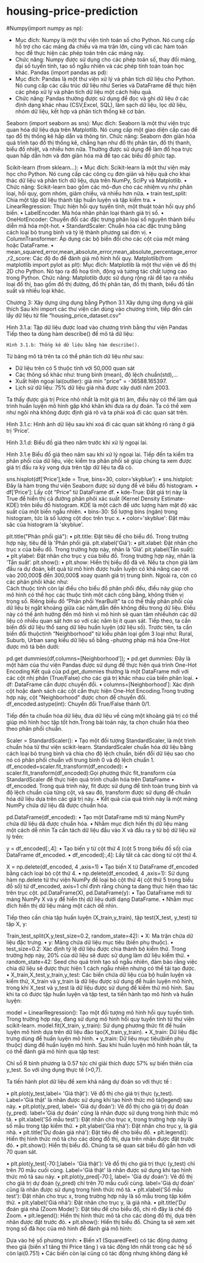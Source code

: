 # housing-price-prediction

#Numpy(import numpy as np):
-	Mục đích: Numpy là một thư viện tính toán số cho Python. Nó cung cấp hỗ trợ cho các mảng đa chiều và ma trận lớn, cùng với các hàm toán học để thực hiện các phép toán trên các mảng này.
-	Chức năng: Numpy được sử dụng cho các phép toán số, thay đối mảng, đại số tuyến tính, tạo số ngẫu nhiên và các phép tính toán toán học khác.
Pandas (import pandas as pd):
-	Mục đích: Pandas là một thư viện xử lý và phân tích dữ liệu cho Python. Nó cung cấp các cấu trúc dữ liệu như Series và DataFrame để thực hiện các phép xử lý và phân tích dữ liệu một cách hiệu quả.
-	Chức năng: Pandas thường được sử dụng để đọc và ghi dữ liệu ở các định dạng khác nhau (CSV,Excel, SQL), làm sạch dữ liệu, lọc dữ liệu, nhóm dữ liệu, kết hợp và phân tích thống kê cơ bản.

Seaborn (import seaborn as sns):
Mục đích: Seaborn là một thư viện trực quan hóa dữ liệu dựa trên Matplotlib. Nó cung cấp một giao diện cấp cao để tạo đổ thị thống kê hấp dẫn và thông tin.
Chức năng: Seaborn đơn giản hóa quá trình tạo đồ thị thống kê, chẳng hạn như đồ thị phân tán, đồ thị thanh, biểu đồ nhiệt, và nhiều hơn nữa. Thường được sử dụng để làm đồ họa trực quan hấp dẫn hơn và đơn giản hóa mà để tạo các biểu đồ phức tạp.

Scikit-learn (from sklearn...):
•	Mục đích: Scikit-learn là một thư viện máy học cho Python. Nó cung cấp các công cụ đơn giản và hiệu quả cho khai thác dữ liệu và phân tích dữ liệu, dựa trên NumPy, SciPy và Matplotlib.
•	Chức năng: Scikit-learn bao gồm các mô-đun cho các nhiệm vụ như phân loại, hồi quy, gom nhóm, giảm chiều, và nhiều hơn nữa. 
•	train test_split: Chia một tập dữ liệu thành tập huấn luyện và tập kiểm tra.
•	LinearRegression: Thực hiện hồi quy tuyến tính, một thuật toán hồi quy phổ biến.
•	LabelEncoder. Mà hóa nhân phân loại thành giá trị số.
•	OneHotEncoder: Chuyển đổi các đặc trưng phân loại số nguyên thành biểu diễn mã hóa một-hot.
•	StandardScaler: Chuẩn hóa các đặc trưng bằng cách loại bỏ trung bình và tỷ lệ thành phương sai đơn vị.
•	ColumnTransformer: Áp dụng các bộ biến đổi cho các cột của một mảng hoặc DataFrame.
•	mean_squared_error,mean_absolute_error,mean_absolute_percentage_error,r2_score: Các độ đo để đánh giá mô hình hồi quy. 
Matplotlib(from matplotlib import pylot as plt):
Mục đích: Matplotlib là một thư viện vẽ đồ thị 2D cho Python. Nó tạo ra đồ hoạ tĩnh, động và tương tác chất lượng cao trong Python.
Chức năng: Matplotlib được sử dụng rộng rãi để tạo ra nhiều loại đồ thị, bao gồm đồ thị đường, đồ thị phân tán, đồ thị thanh, biểu đồ tần suất và nhiều loại khác.

Chương 3: Xây dựng ứng dụng bằng Python
3.1 Xây dựng ứng dụng và giải thích
Sau khi import các thư viện cần dùng vào chương trình, tiếp đến cần lấy dữ liệu từ file “housing_price_dataset.csv”
		 
Hình 3.1.a: Tập dữ liệu được load vào chương trình bằng thư viện Pandas
Tiếp theo ta dùng hàm describe() để mô tả dữ liệu:
 
	Hình 3.1.b: Thống kê dữ liệu bằng hàm describe().

Từ bảng mô tả trên ta có thể phân tích dữ liệu như sau: 
- Dữ liệu trên có 5 thuộc tính với 50,000 quan sát
- Các thông số khác như: trung bình (mean), độ lệch chuẩn(std),...
- Xuất hiện ngoại lai(outlier): giá min "price" = -36588.165397.
- Lịch sử dữ liệu: 75% dữ liệu giá nhà được xây dưới năm 2003.

Ta thấy được giá trị Price nhỏ nhất là một giá trị âm, điều này có thể làm quá trình huấn luyện mô hình gặp khó khăn khi đưa ra dự đoán. Ta có thể xem như ngôi nhà không được định giá rõ và ta phải xoá đi các quan sát trên.
 
Hình 3.1.c: Hình ảnh dữ liệu sau khi xoá đi các quan sát không rõ ràng ở giá trị ‘Price’.
 
Hình 3.1.d: Biểu đồ giá theo năm trước khi xử lý ngoại lai.
 
Hình 3.1.e Biểu đồ giá theo năm sau khi xử lý ngoại lai.
Tiếp đến ta kiểm tra phân phối của dữ liệu, việc kiểm tra phân phối sẽ giúp chúng ta xem được giá trị đầu ra kỳ vọng dựa trên tập dữ liệu ta đã có.
 
sns.hisplot(df[‘Price’],kde = True, bins=30, color=’skyblue’):
•	sns.histplot: Đây là hàm trong thư viện Seaborn được sử dụng để vẽ biểu đồ histogram.
•	df[‘Price’]: Lấy cột “Price” từ DataFrame df.
•	kde-True: Đặt giá trị này là True để hiển thị cả đường phân phôi xác suất (Kernel Density Estimate- KDE) trên biểu đồ histogram. KDE là một cách để ước lượng hàm mật độ xác suất của một biến ngẫu nhiên.
•	bins-30: Số lượng bins (ngăn) trong histogram, tức là số lượng cột dọc trên trục x.
•	color='skyblue': Đặt màu săc của histogram là 'skyblue'.


plt.title("Phân phối giá"):
•	plt.title: Đặt tiêu đề cho biểu đồ. Trong trường hợp này, tiêu đề là 'Phân phối giá.
plt.xlabel('Giá'):
•	plt.xlabel: Đặt nhãn cho trục x của biểu đồ. Trong trường hợp này, nhãn là ‘Giá’.
pit.ylabel(Tần suất):
•	plt.ylabel: Đặt nhãn cho trục y của biểu đồ. Trong trường hợp này, nhãn là ‘Tần suất’.
plt.show():
•	plt.show: Hiển thị biểu đồ đã vẽ.
Nếu ta chọn giá làm đầu ra dự đoán, kết quả từ mô hình được huấn luyện có khả năng cao rơi vào 200,000$ đến 300,000$ xoay quanh giá trị trung bình.
Ngoài ra, còn có các phân phối khác như:      
Cách thuộc tính còn lại điều cho biểu đồ phân phối đều, điều này giúp cho mô hình có thể học các thuộc tính một cách công bằng, không thiên vị trọng số.
Riêng biểu đồ “Phân phối YearBuilt” ta có thể thấy phân phối của dữ liệu bị ngắt khoảng giữa các năm,dẫn đến không đều trong dữ liệu. Điều này có thế ảnh hưởng đến mô hình vì mô hình sẽ quan tâm nhiềuhơn các dữ liệu có nhiều quan sát hơn so với các năm bị ít quan sát.
Tiếp theo, ta cần biến đổi dữ liệu thổ sang dữ liệu huấn luyện (dữ liệu số). Trước tiên, ta cần biến đổi thuộctính “Neighborhood" từ kiểu phân loại gồm 3 loại như: Rural, Suburb, Urban sang kiểu dữ liệu số bằng -phương pháp mã hóa One-Hot được mô tả bên dưới:
 
pd.get dummies(df,columns=[Neighborhood’]);
•	pd.get dummies: Đây là một hàm của thư viện Pandas được sử dụng để thực hiện quá trình One-Hot Encoding Kết quả của pd.get_dummies thường là một DataFrame mới với các cột nhị phân (True/False) cho các giá trị khác nhau của biến phân loại.
•	df: DataFrame cần được chuyển đổi.
•	columns=[Neighborhooď]: Xác định cột hoặc danh sách các cột cần thực hiện One-Hot Encoding.Trong trường hợp này, cột "Neighborhood" được chon để chuyển đổi.
df_encoded.astype(int): Chuyển đổi True/False thành 0/1.

Tiếp đến ta chuẩn hóa dữ liệu, đưa dữ liệu về cùng một khoảng giá trị có thể giúp mô hình học tập tốt hơn.Trong bài toán này, ta chọn chuẩn hóa theo theo phân phối chuẩn.
 
Scaler = StandardScaler():
•	Tạo một đối tượng StandardScaler, là một trình chuẩn hóa từ thư viện scikit-learn. StandardScaler chuẩn hóa dữ liệu bằng cách loại bỏ trung bình và chia cho độ lệch chuẩn, biến đổi dữ liệu sao cho nó có phân phối chuẩn với trung bình 0 và độ lệch chuẩn 1.
df_encoded=scaler.fit_transform(df_encoded):
•	scaler.fit_transform(df_encoded):Gọi phương thức fit_transform của StandardScaler để thực hiện quá trình chuẩn hóa trên DataFrame 
•	df_encoded. Trong quá trình này, fit được sử dụng để tính toán trung bình và độ lệch chuẩn của từng cột, và sau đó, transform được sử dụng để chuẩn hóa dữ liệu dựa trên các giá trị này.
•	Kết quả của quá trình này là một mảng NumPy chứa dữ liệu đã được chuẩn hóa.


pd.DataFrame(df_encoded):
•	Tạo một DataFrame mới từ màng NumPy chứa dữ liệu dã được chuẩn hóa.
•	Nhằm mục đích hiển thị dữ liệu màng một cách dễ nhìn
Ta cần tách dữ liệu đầu vào X và đầu ra y từ bộ dữ liệu xử lý trên:
 
y = df_encoded[:,4]:
•	Tạo biến y từ cột thứ 4 (cột 5 trong biểu đồ số) của DataFrame df_encoded.
•	df_encoded[:,4]: Lấy tất cả các dòng từ cột thứ 4.

X = np.delete(df_encoded, 4 ,axis=1)
•	Tạo biến X từ DataFrame df_encoded bằng cách loại bỏ cột thứ 4.
•	np.delete(df_encoded, 4 ,axis=1): Sử dụng hàm np.delete từ thư viện NumPy để loại bỏ cột thứ 4( cột thứ 5 trong biểu đồ số) từ df_encoded, axis=1 chỉ định rằng  chúng ta dang thực hiện thao tác trên trục cột.
pd.DataFrame(X), pd.DataFrame(y):
•	Tạo DataFrame mới từ mảng NumPy X và y để hiển thị dữ liệu dưới dạng DataFrame. 
•	Nhằm mục đích hiển thị dữ liệu mảng một cách dễ nhìn.

Tiếp theo cần chia tập huấn luyện (X_train,y_train), tập test(X_test, y_test) từ tập X, y:
 
Train_test_split(X,y,test_size=0.2, random_state=42):
•	X: Ma trận chứa dữ liệu đặc trưng.
•	y: Mảng chứa dữ liệu mục tiêu (biến phụ thuộc).
•	test_size=0.2: Xác định tỷ lệ dữ liệu được chia thành bộ kiểm thử. Trong trường hợp này, 20% của dữ liệu sẽ được sử dụng làm dữ liệu kiểm thử.
•	random_state=42: Seed cho quá trình tạo số ngẫu nhiên, đảm bảo rằng việc chia dữ liệu sẽ được thực hiện 1 cách ngẫu nhiên nhưng có thể tái tạo được.
•	X_train,X_test,y_train,y_test: Các biến chứa dữ liệu của bộ huấn luyện và kiểm thử, X_train và y_train là dữ liệu được sử dụng để huấn luyện mô hình, trong khi X_test và y_test là dữ liệu được sử dụng để kiểm thử mô hình.
Sau khi ta có được tập huấn luyện và tập test, ta tiến hành tạo mô hình và huẩn luyện:
 
model = LinearRegression(): Tạo một đối tượng mô hình hồi quy tuyến tính. Trong trường hợp này, đang sử dụng mô hình hồi quy tuyến tính từ thư viện scikit-learn.
model.fit(X_train, y_train): Sử dụng phương thức fit để huấn luyện mô hình dựa trên dữ liệu đào tạo(X_train,y_train).
•	X_train: Dữ liệu đặc trưng dùng để huấn luyện mô hình.
•	y_train: Dữ liệu mục tiêu(biến phụ thuộc) dùng để huấn luyện mô hình.
Sau khi huấn luyện mô hình hoàn tất, ta có thể đánh giá mô hình qua tập test:
 
Chỉ số R bình phương là 0.57 tức chỉ giải thích được 57% sự biến thiên của y_test. So với ứng dụng thực tế (>0,7).

Ta tiến hành plot dữ liệu để xem khả năng dự đoán so với thực tế : 
 
•	plt.plot(y_test,label= 'Giá thật'): Vẽ đồ thị cho giá trị thực (y_test). Label='Giá thật' là nhãn được sử dụng khi tạo hình thức mô tả(legend) sau này.
•	plt.plot(y_pred, label= 'Giá dự đoán'): Vẽ đồ thị cho giá trị dự đoán (y_pred). label='Giá dự đoán' cũng là nhãn được sử dụng trong hình thức mô tả.
•	plt.xlabel('Số mẫu test'): Đặt nhãn cho trục x, trong trường hợp nãy là số mẫu trong tập kiểm thử.
•	plt.ylabel('Giá nhà'): Đặt nhãn cho trục y, là giá nhà.
•	plt.title('Dự đoán giá nhà'): Đặt tiêu đề cho biểu đồ.
•	plt.legend(): Hiển thị hình thức mô tả cho các dòng đồ thị, dựa trên nhãn được đặt trước đó.
•	plt.show(): Hiển thị biểu đồ.
Chúng ta sẽ quan sát biểu đồ gần hơn với 70 quan sát.
 

•	plt.plot(y_test[-70:],label= 'Giá thật'): Vẽ đồ thị cho giá trị thực (y_test) chỉ trên 70 mẫu cuối cùng. Label='Giá thật' là nhãn được sử dụng khi tạo hình thức mô tả sau này.
•	plt.plot(y_pred[-70:], label= 'Giá dự đoán'): Vẽ đồ thị cho giá trị dự đoán (y_pred) chỉ trên 70 mẫu cuối cùng. label='Giá dự đoán' cũng là nhãn được sử dụng trong hình thức mô tả.
•	plt.xlabel('Số mẫu test'): Đặt nhãn cho trục x, trong trường hợp nãy là số mẫu trong tập kiểm thử.
•	plt.ylabel('Giá nhà'): Đặt nhãn cho trục y, là giá nhà.
•	plt.title('Dự đoán giá nhà (Zoom Mode)'): Đặt tiêu đề cho biểu đồ, chỉ rõ đây là chế độ Zoom.
•	plt.legend(): Hiển thị hình thức mô tả cho các dòng đồ thị, dựa trên nhãn được đặt trước đó.
•	plt.show(): Hiển thị biểu đồ.
Chúng ta sẽ xem xét trọng số đã học của mô hình để đánh giá mô hình:
 
Dựa vào hệ số phương trình: 
•	Biến x1 (SquaredFeet) có tác động dương theo giá (biến x1 tăng thì Price tăng ) và tác động lớn nhất trong các hệ số còn lại(0.751)
•	Các biến còn lại cũng có tác động nhưng không đáng kể

